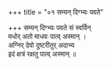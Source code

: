 +++
title = "०१ सम्यन् दिग्भ्यः पवते"

+++
सम्यन् दिग्भ्यः पवते सं स्वर्विन्  
मधोर् अतो माधवः पात्व् अस्मान् ।  
अग्निर् देवो दुष्टरीतुर् अदाभ्य  
इदं क्षत्रं रक्षतु पात्व् अस्मान् ॥